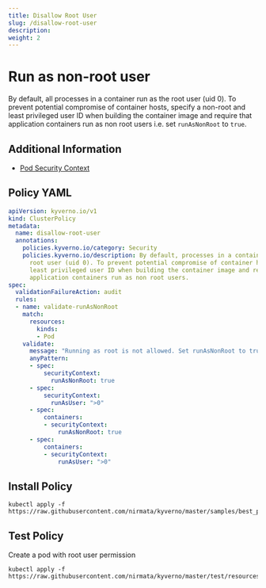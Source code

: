 ```yaml
---
title: Disallow Root User
slug: /disallow-root-user
description: 
weight: 2
---
```


# Run as non-root user

By default, all processes in a container run as the root user (uid 0). To prevent potential compromise of container hosts, specify a non-root and least privileged user ID when building the container image and require that application containers run as non root users i.e. set `runAsNonRoot` to `true`.

## Additional Information

* [Pod Security Context](https://kubernetes.io/docs/tasks/configure-pod-container/security-context/)

## Policy YAML 

````yaml
apiVersion: kyverno.io/v1
kind: ClusterPolicy
metadata:
  name: disallow-root-user
  annotations:
    policies.kyverno.io/category: Security
    policies.kyverno.io/description: By default, processes in a container run as a 
      root user (uid 0). To prevent potential compromise of container hosts, specify a 
      least privileged user ID when building the container image and require that 
      application containers run as non root users.
spec:
  validationFailureAction: audit
  rules:
  - name: validate-runAsNonRoot
    match:
      resources:
        kinds:
        - Pod
    validate:
      message: "Running as root is not allowed. Set runAsNonRoot to true, or use runAsUser"
      anyPattern:
      - spec:
          securityContext:
            runAsNonRoot: true
      - spec:
          securityContext:
            runAsUser: ">0"
      - spec:
          containers:
          - securityContext:
              runAsNonRoot: true
      - spec:
          containers:
          - securityContext:
              runAsUser: ">0"
````

## Install Policy 
```
kubectl apply -f https://raw.githubusercontent.com/nirmata/kyverno/master/samples/best_practices/disallow_root_user.yaml
```

## Test Policy

Create a pod with root user permission

```
kubectl apply -f https://raw.githubusercontent.com/nirmata/kyverno/master/test/resources/deny_runasrootuser.yaml
```